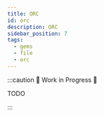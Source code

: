```yaml
---
title: ORC
id: orc
description: ORC
sidebar_position: 7
tags:
  - gems
  - file
  - orc
---
```


:::caution 🚧 Work in Progress 🚧

TODO

:::
